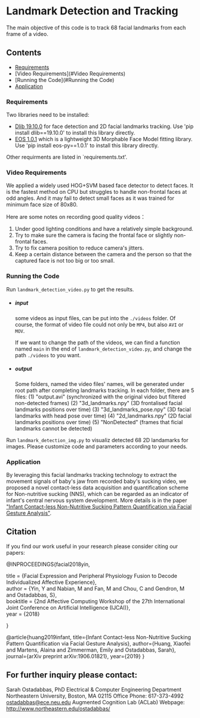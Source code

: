 # Landmark Detection and Tracking

The main objective of this code is to track 68 facial landmarks from each frame of a video.

## Contents   
*  [Requirements](#Requirements)
*  [Video Requirements](#Video Requirements)
*  [Running the Code](#Running the Code)
*  [Application](#Application)



### Requirements   
Two libraries need to be installed:

* [Dlib 19.10.0](http://dlib.net) for face detection and 2D facial landmarks tracking.
        Use 'pip install dlib==19.10.0' to install this library directly.
* [EOS 1.0.1](https://github.com/patrikhuber/eos/releases) which is a lightweight 3D Morphable Face Model fitting library.
        Use 'pip install eos-py==1.0.1' to install this library directly.

Other requirments are listed in `requirements.txt'.

### Video Requirements 
We applied a widely used HOG+SVM based face detector to detect faces. It is the fastest method on CPU but struggles to handle non-frontal faces at odd angles. And it may fail to detect small faces as it was trained for minimum face size of 80x80. 

Here are some notes on recording good quality videos：
1. Under good lighting conditions and have a relatively simple background.
2. Try to make sure the camera is facing the frontal face or slightly non-frontal faces.
3. Try to fix camera position to reduce camera's jitters.
4. Keep a certain distance between the camera and the person so that the captured face is not too big or too small.

### Running the Code
Run `landmark_detection_video.py` to get the results.

* ##### input
    some videos as input files, can be put into the `./videos` folder. Of course, the format of video file could not only be `MP4`,
    but also `AVI` or `MOV`.
    
    If we want to change the path of the videos, we can find a function named `main` in the end of `landmark_detection_video.py`,
    and change the path `./videos` to you want. 
* ##### output
    Some folders, named the video files' names, will be generated under root path after completing landmarks tracking. In each
    folder, there are 5 files:
        (1) "output.avi" (synchronized with the original video but filtered non-detected frames)
        (2) "3d_landmarks.npy" (3D frontalised facial landmarks positions over time)
        (3) "3d_landmarks_pose.npy" (3D facial landmarks with head pose over time)
        (4) "2d_landmarks.npy" (2D facial landmarks positions over time)
        (5) "NonDetected" (frames that ficial landmarks cannot be detected)

Run `landmark_detection_img.py` to visualiz detected 68 2D landamarks for images. Please customize code and parameters according to your needs. 

### Application
By leveraging this facial landmarks tracking technology to extract the movement signals of baby's jaw from recorded baby's sucking video, we proposed a novel contact-less data acquisition and quantification scheme for Non-nutritive sucking (NNS), which can be regarded as an indicator of infant's central nervous system development.
More details is in the paper ["Infant Contact-less Non-Nutritive Sucking Pattern Quantification via Facial Gesture Analysis"](https://arxiv.org/pdf/1906.01821.pdf).

## Citation
If you find our work useful in your research please consider citing our papers:

@INPROCEEDINGS{facial2018yin,

  title     = {Facial Expression and Peripheral Physiology Fusion to Decode Individualized Affective Experience},  
  author    = {Yin, Y and Nabian, M and Fan, M and Chou, C and Gendron, M and Ostadabbas, S},  
  booktitle = {2nd Affective Computing Workshop of the 27th International Joint Conference on Artificial Intelligence (IJCAI)},  
  year      = {2018}  
  
}

@article{huang2019infant,
  title={Infant Contact-less Non-Nutritive Sucking Pattern Quantification via Facial Gesture Analysis},
  author={Huang, Xiaofei and Martens, Alaina and Zimmerman, Emily and Ostadabbas, Sarah},
  journal={arXiv preprint arXiv:1906.01821},
  year={2019}
}

## For further inquiry please contact: 
Sarah Ostadabbas, PhD
Electrical & Computer Engineering Department
Northeastern University, Boston, MA 02115
Office Phone: 617-373-4992
ostadabbas@ece.neu.edu
Augmented Cognition Lab (ACLab) Webpage: http://www.northeastern.edu/ostadabbas/
